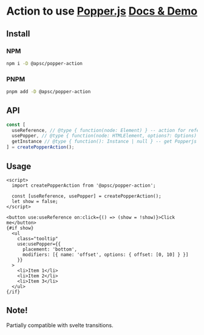 # Action to use [Popper.js](https://github.com/floating-ui/floating-ui/tree/v2.x) [Docs & Demo](https://andrey-pavlenko.github.io/svelte-components/#/popper-action)

## Install

### NPM

```sh
npm i -D @apsc/popper-action
```

### PNPM

```sh
pnpm add -D @apsc/popper-action
```

## API

```ts
const [
  useReference, // @type { function(node: Element) } -- action for reference element
  usePopper, // @type { function(node: HTMLElement, options?: Options) } -- action for popper element
  getInstance // @type { function(): Instance | null } -- get Popperjs instance
] = createPopperAction();
```

## Usage

```tsx
<script>
  import createPopperAction from '@apsc/popper-action';

  const [useReference, usePopper] = createPopperAction();
  let show = false;
</script>

<button use:useReference on:click={() => (show = !show)}>Click me</button>
{#if show}
  <ul
    class="tooltip"
    use:usePopper={{
      placement: 'bottom',
      modifiers: [{ name: 'offset', options: { offset: [0, 10] } }]
    }}
  >
    <li>Item 1</li>
    <li>Item 2</li>
    <li>Item 3</li>
  </ul>
{/if}
```

## Note!

Partially compatible with svelte transitions.
